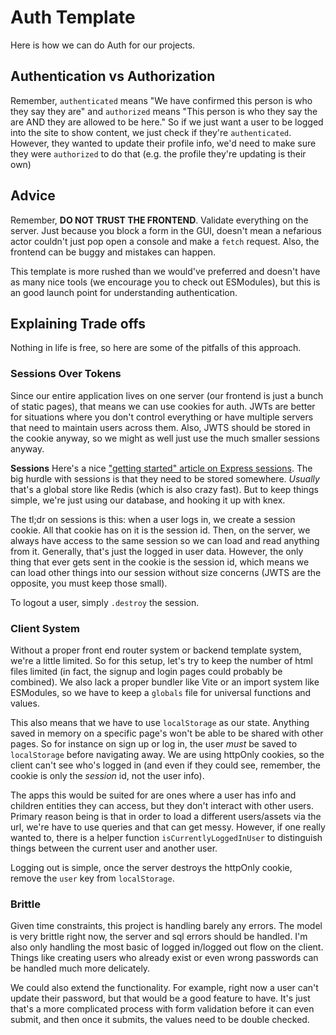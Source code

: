 # Auth Template
Here is how we can do Auth for our projects.

## Authentication vs Authorization
Remember, `authenticated` means "We have confirmed this person is who they say they are" and `authorized` means "This person is who they say the are AND they are allowed to be here." So if we just want a user to be logged into the site to show content, we just check if they're `authenticated`. However, they wanted to update their profile info, we'd need to make sure they were `authorized` to do that (e.g. the profile they're updating is their own)

## Advice
Remember, **DO NOT TRUST THE FRONTEND**. Validate everything on the server. Just because you block a form in the GUI, doesn't mean a nefarious actor couldn't just pop open a console and make a `fetch` request. Also, the frontend can be buggy and mistakes can happen.

This template is more rushed than we would've preferred and doesn't have as many nice tools (we encourage you to check out ESModules), but this is an good launch point for understanding authentication.

## Explaining Trade offs
Nothing in life is free, so here are some of the pitfalls of this approach.

### Sessions Over Tokens
Since our entire application lives on one server (our frontend is just a bunch of static pages), that means we can use cookies for auth. JWTs are better for situations where you don't control everything or have multiple servers that need to maintain users across them. Also, JWTS should be stored in the cookie anyway, so we might as well just use the much smaller sessions anyway.

**Sessions**
Here's a nice ["getting started" article on Express sessions](https://www.section.io/engineering-education/session-management-in-nodejs-using-expressjs-and-express-session/). The big hurdle with sessions is that they need to be stored somewhere. *Usually* that's a global store like Redis (which is also crazy fast). But to keep things simple, we're just using our database, and hooking it up with knex.

The tl;dr on sessions is this: when a user logs in, we create a session cookie. All that cookie has on it is the session id. Then, on the server, we always have access to the same session so we can load and read anything from it. Generally, that's just the logged in user data. However, the only thing that ever gets sent in the cookie is the session id, which means we can load other things into our session without size concerns (JWTS are the opposite, you must keep those small).

To logout a user, simply `.destroy` the session.

### Client System
Without a proper front end router system or backend template system, we're a little limited. So for this setup, let's try to keep the number of html files limited (in fact, the signup and login pages could probably be combined). We also lack a proper bundler like Vite or an import system like ESModules, so we have to keep a `globals` file for universal functions and values.

This also means that we have to use `localStorage` as our state. Anything saved in memory on a specific page's won't be able to be shared with other pages. So for instance on sign up or log in, the user *must* be saved to `localStorage` before navigating away. We are using httpOnly cookies, so the client can't see who's logged in (and even if they could see, remember, the cookie is only the *session* id, not the user info).

The apps this would be suited for are ones where a user has info and children entities they can access, but they don't interact with other users. Primary reason being is that in order to load a different users/assets via the url, we're have to use queries and that can get messy. However, if one really wanted to, there is a helper function `isCurrentlyLoggedInUser` to distinguish things between the current user and another user.

Logging out is simple, once the server destroys the httpOnly cookie, remove the `user` key from `localStorage`.

### Brittle
Given time constraints, this project is handling barely any errors. The model is very brittle right now, the server and sql errors should be handled. I'm also only handling the most basic of logged in/logged out flow on the client. Things like creating users who already exist or even wrong passwords can be handled much more delicately.

We could also extend the functionality. For example, right now a user can't update their password, but that would be a good feature to have. It's just that's a more complicated process with form validation before it can even submit, and then once it submits, the values need to be double checked.

